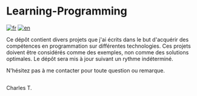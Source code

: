 # Learning-Programming


[![fr](https://img.shields.io/badge/lang-fr-blue.svg)](https://github.com/chalodss/Learning-Programming/blob/main/README.md)
[![en](https://img.shields.io/badge/lang-en-green.svg)](https://github.com/chalodss/Learning-Programming/blob/main/README.en.md)


Ce dépôt contient divers projets que j'ai écrits dans le but d'acquérir des compétences en programmation sur différentes technologies. Ces projets doivent être considérés comme des exemples, non comme des solutions optimales. Le dépôt sera mis à jour suivant un rythme indéterminé.

N'hésitez pas à me contacter pour toute question ou remarque.

##

Charles T.
